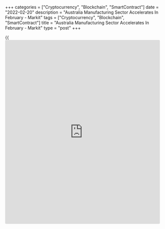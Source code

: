 +++
categories = ["Cryptocurrency", "Blockchain", "SmartContract"]
date = "2022-02-20"
description = "Australia Manufacturing Sector Accelerates In February - Markit"
tags = ["Cryptocurrency", "Blockchain", "SmartContract"]
title = "Australia Manufacturing Sector Accelerates In February - Markit"
type = "post"
+++

{{<iframe id="large-banner" src="https://www.bounty.group/#slide=22.0" width="100%" height="600" scrolling="no" style="border: 0px solid rgb(216, 221, 230); border-radius: 3px;">}}

The manufacturing sector in Australia continued to expand in February,
and at a faster pace, the latest survey from Markit Economics showed on
Monday with a manufacturing PMI score of 57.6.

That's up from 55.1 in January, and it moves further above the boom-or-
bust line of 50 that separates expansion from contraction.

Firms reported higher demand coupled with an easing of COVID-19
disruptions enabling output to return to growth. Employment levels
likewise rose to meet the growth in demand. That said, suppliers'
delivery times lengthened at a more severe rate, leading to the
accumulation of backlogged work. Shipping delays, manpower constraints
and COVID-19 disruptions were listed as reasons contributing to the
lengthening of lead times.

The survey also showed that the services PMI jumped to 56.4 in February
from 46.6 in January, while the composite PMI improved to 55.9 from
46.7.

The receding of the COVID-19 Omicron wave from the peak in January
enabled new [business][1] and activity to expand though foreign demand
remained subdued. As a result of higher overall demand, hiring activity
picked up as firms expanded operating capacity accordingly.

For comments and feedback [contact](https://www.playgroundfx.com/contact/): editorial@rtt[news](https://www.letsplayfx.com/blog/forex-news-website/).com

[Economic News][2]

 **What parts of the world are seeing the best (and worst) economic
performances lately? Click[here][3] to check out our [Econ Scorecard][3]
and find out! See up-to-the-moment [ranking](https://www.playgroundfx.com/blog/crypto-exchange-ranking/)s for the best and worst
performers in [GDP][4], [unemployment rate][5], [inflation][6] and much
more.**

   1. www.rtt[news](https://www.letsplayfx.com/blog/forex-news-website/).com/Content/Business.aspx
   2. www.rtt[news](https://www.letsplayfx.com/blog/forex-news-website/).com/Content/EconomicNews.aspx
   3. www.rtt[news](https://www.letsplayfx.com/blog/forex-news-website/).com/economic-scorecard/world-rank/unemployment-rate/highest-performance.aspx
   4. www.rtt[news](https://www.letsplayfx.com/blog/forex-news-website/).com/economic-scorecard/world-rank/GDP/highest-performance.aspx
   5. www.rtt[news](https://www.letsplayfx.com/blog/forex-news-website/).com/economic-scorecard/world-rank/unemployment-rate/lowest-performance.aspx
   6. www.rtt[news](https://www.letsplayfx.com/blog/forex-news-website/).com/economic-scorecard/world-rank/CPI/highest-performance.aspx